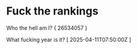 # Fuck the rankings

Who the hell am I?
{ 26534057 }

What fucking year is it?
[ 2025-04-11T07:50:00Z ]
